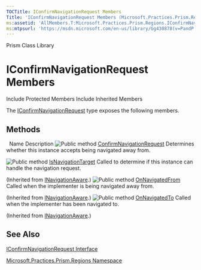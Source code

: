 ```yaml
---
TOCTitle: IConfirmNavigationRequest Members
Title: 'IConfirmNavigationRequest Members (Microsoft.Practices.Prism.Regions)'
ms:assetid: 'AllMembers.T:Microsoft.Practices.Prism.Regions.IConfirmNavigationRequest'
ms:mtpsurl: 'https://msdn.microsoft.com/en-us/library/Gg430878(v=PandP.50)'
---
```


Prism Class Library

IConfirmNavigationRequest Members
=================================

Include Protected Members
Include Inherited Members

The [IConfirmNavigationRequest](https://msdn.microsoft.com/t:microsoft.practices.prism.regions.iconfirmnavigationrequest) type exposes the following members.

Methods
-------

<span id="methodTableToggle"></span>
 
Name
Description
![](https://msdn.microsoft.com/en-us/Gg430878.pubmethod(en-us,PandP.50).gif "Public method")
[ConfirmNavigationRequest](https://msdn.microsoft.com/m:microsoft.practices.prism.regions.iconfirmnavigationrequest.confirmnavigationrequest(microsoft.practices.prism.regions.navigationcontext%2csystem.action%7bsystem.boolean%7d))
Determines whether this instance accepts being navigated away from.

![](https://msdn.microsoft.com/en-us/Gg430878.pubmethod(en-us,PandP.50).gif "Public method")
[IsNavigationTarget](https://msdn.microsoft.com/m:microsoft.practices.prism.regions.inavigationaware.isnavigationtarget(microsoft.practices.prism.regions.navigationcontext))
Called to determine if this instance can handle the navigation request.

(Inherited from [INavigationAware](https://msdn.microsoft.com/t:microsoft.practices.prism.regions.inavigationaware).)
![](https://msdn.microsoft.com/en-us/Gg430878.pubmethod(en-us,PandP.50).gif "Public method")
[OnNavigatedFrom](https://msdn.microsoft.com/m:microsoft.practices.prism.regions.inavigationaware.onnavigatedfrom(microsoft.practices.prism.regions.navigationcontext))
Called when the implementer is being navigated away from.

(Inherited from [INavigationAware](https://msdn.microsoft.com/t:microsoft.practices.prism.regions.inavigationaware).)
![](https://msdn.microsoft.com/en-us/Gg430878.pubmethod(en-us,PandP.50).gif "Public method")
[OnNavigatedTo](https://msdn.microsoft.com/m:microsoft.practices.prism.regions.inavigationaware.onnavigatedto(microsoft.practices.prism.regions.navigationcontext))
Called when the implementer has been navigated to.

(Inherited from [INavigationAware](https://msdn.microsoft.com/t:microsoft.practices.prism.regions.inavigationaware).)

See Also
--------

<span id="seeAlsoToggle"></span>
[IConfirmNavigationRequest Interface](https://msdn.microsoft.com/t:microsoft.practices.prism.regions.iconfirmnavigationrequest)

[Microsoft.Practices.Prism.Regions Namespace](https://msdn.microsoft.com/n:microsoft.practices.prism.regions)

